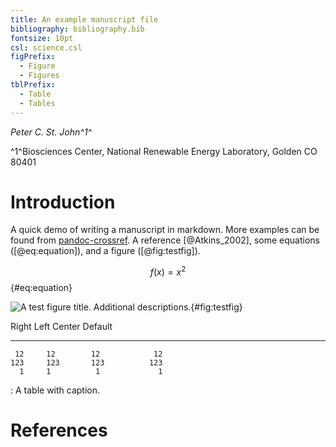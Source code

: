 ```yaml
---
title: An example manuscript file 
bibliography: bibliography.bib
fontsize: 10pt
csl: science.csl
figPrefix:
  - Figure
  - Figures
tblPrefix:
  - Table
  - Tables
---
```


*Peter C. St. John^1^*

^1^Biosciences Center, National Renewable Energy Laboratory, Golden CO 80401

# Introduction

A quick demo of writing a manuscript in markdown. More examples can be found from [pandoc-crossref](https://github.com/lierdakil/pandoc-crossref). A reference [@Atkins_2002], some equations ([@eq:equation]), and a figure ([@fig:testfig]).

$$f(x) = x^2$$ {#eq:equation}

![**A test figure title.** Additional descriptions.](figs/svg-renderer-test){#fig:testfig}

  Right     Left     Center     Default
-------     ------ ----------   -------
     12     12        12            12
    123     123       123          123
      1     1          1             1

 : A table with caption.

# References

